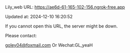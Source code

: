 Lily_web URL: https://ae6d-61-165-102-156.ngrok-free.app

Updated at: 2024-12-10 16:20:52

If you cannot open this URL, the server might be down.

Please contact: 

goley04@foxmail.com Or Wechat:GL_yeaH